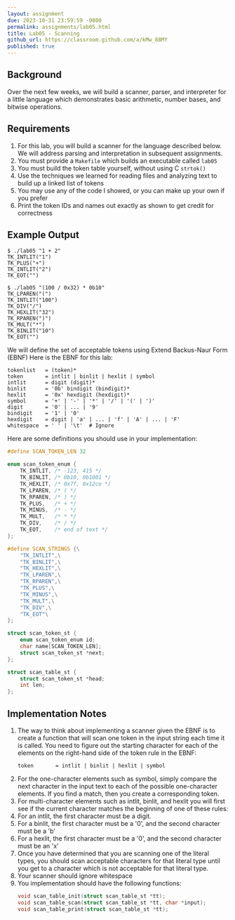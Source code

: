 ```yaml
---
layout: assignment
due: 2023-10-31 23:59:59 -0800
permalink: assignments/lab05.html
title: Lab05 - Scanning
github_url: https://classroom.github.com/a/kMw_88MY
published: true
---
```


## Background

Over the next few weeks, we will build a scanner, parser, and interpreter for a little language which demonstrates basic arithmetic, number bases, and bitwise operations.

## Requirements

1. For this lab, you will build a scanner for the language described below. We will address parsing and interpretation in subsequent assignments.
1. You must provide a `Makefile` which builds an executable called `lab05`
1. You must build the token table yourself, without using C `strtok()`
1. Use the techniques we learned for reading files and analyzing text to build up a linked list of tokens
1. You may use any of the code I showed, or you can make up your own if you prefer
1. Print the token IDs and names out exactly as shown to get credit for correctness

## Example Output

```
$ ./lab05 "1 + 2"
TK_INTLIT("1")
TK_PLUS("+")
TK_INTLIT("2")
TK_EOT("")

$ ./lab05 "(100 / 0x32) * 0b10"
TK_LPAREN("(")
TK_INTLIT("100")
TK_DIV("/")
TK_HEXLIT("32")
TK_RPAREN(")")
TK_MULT("*")
TK_BINLIT("10")
TK_EOT("")
```

We will define the set of acceptable tokens using Extend Backus-Naur Form (EBNF)
Here is the EBNF for this lab:
```
tokenlist   = (token)*
token       = intlit | binlit | hexlit | symbol 
intlit      = digit (digit)*
binlit      = '0b' bindigit (bindigit)*
hexlit      = '0x' hexdigit (hexdigit)*
symbol      = '+' | '-' | '*' | '/' | '(' | ')'
digit       = '0' | ... | '9'
bindigit    = '1' | '0'
hexdigit    = digit | 'a' | ... | 'f' | 'A' | ... | 'F'
whitespace  = ' ' | '\t'  # Ignore
```

Here are some definitions you should use in your implementation:
```c
#define SCAN_TOKEN_LEN 32

enum scan_token_enum {
    TK_INTLIT, /* -123, 415 */
    TK_BINLIT, /* 0b10, 0b1001 */
    TK_HEXLIT, /* 0x7f, 0x12ce */
    TK_LPAREN, /* ( */
    TK_RPAREN, /* ) */
    TK_PLUS,   /* + */
    TK_MINUS,  /* - */
    TK_MULT,   /* * */
    TK_DIV,    /* / */
    TK_EOT,    /* end of text */
};

#define SCAN_STRINGS {\
    "TK_INTLIT",\
    "TK_BINLIT",\
    "TK_HEXLIT",\
    "TK_LPAREN",\
    "TK_RPAREN",\
    "TK_PLUS",\
    "TK_MINUS",\
    "TK_MULT",\
    "TK_DIV",\
    "TK_EOT"\
};

struct scan_token_st {
    enum scan_token_enum id;
    char name[SCAN_TOKEN_LEN];
    struct scan_token_st *next;
};

struct scan_table_st {
    struct scan_token_st *head;
    int len;
};
```

## Implementation Notes

1. The way to think about implementing a scanner given the EBNF is to create a function that will scan one token in the input string each time it is called. You need to figure out the starting character for each of the elements on the right-hand side of the token rule in the EBNF:
    ```
    token       = intlit | binlit | hexlit | symbol
    ```
1. For the one-character elements such as symbol, simply compare the next character in the input text to each of the possible one-character elements. If you find a match, then you create a corresponding token.
1. For multi-character elements such as intlit, binlit, and hexlit you will first see if the current character matches the beginning of one of these rules:
1. For an intlit, the first character must be a digit.
1. For a binlit, the first character must be a '0', and the second character must be a 'b'
1. For a hexlit, the first character must be a '0', and the second character must be an 'x'
1. Once you have determined that you are scanning one of the literal types, you should scan acceptable characters for that literal type until you get to a character which is not acceptable for that literal type.
1. Your scanner should ignore whitespace
1. You implementation should have the following functions:
    ```c
    void scan_table_init(struct scan_table_st *tt);
    void scan_table_scan(struct scan_table_st *tt, char *input);
    void scan_table_print(struct scan_table_st *tt);
    ```
